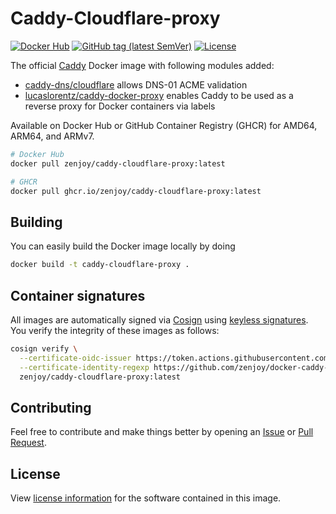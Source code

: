 # Caddy-Cloudflare-proxy

[![Docker Hub](https://img.shields.io/badge/Docker%20Hub-zenjoy%2Fcaddy--cloudflare--s3-lightgrey?style=flat)](https://hub.docker.com/r/zenjoy/caddy-cloudflare-proxy)
[![GitHub tag (latest SemVer)](https://img.shields.io/github/v/tag/zenjoy/docker-caddy-cloudflare-proxy?label=version)](https://github.com/zenjoy/docker-caddy-cloudflare-proxy/tags)
[![License](https://img.shields.io/github/license/zenjoy/docker-caddy-cloudflare-proxy)](https://github.com/zenjoy/docker-caddy-cloudflare-proxy/blob/main/LICENSE)

The official [Caddy](https://hub.docker.com/_/caddy) Docker image with following modules added:

- [caddy-dns/cloudflare](https://github.com/caddy-dns/cloudflare) allows DNS-01 ACME validation
- [lucaslorentz/caddy-docker-proxy](https://github.com/lucaslorentz/caddy-docker-proxy) enables
  Caddy to be used as a reverse proxy for Docker containers via labels

Available on Docker Hub or GitHub Container Registry (GHCR) for AMD64, ARM64, and ARMv7.

```sh
# Docker Hub
docker pull zenjoy/caddy-cloudflare-proxy:latest

# GHCR
docker pull ghcr.io/zenjoy/caddy-cloudflare-proxy:latest
```

## Building

You can easily build the Docker image locally by doing

```sh
docker build -t caddy-cloudflare-proxy .
```

## Container signatures

All images are automatically signed via [Cosign](https://docs.sigstore.dev/cosign/overview/) using
[keyless signatures](https://docs.sigstore.dev/cosign/keyless/). You verify the integrity of these
images as follows:

```sh
cosign verify \
  --certificate-oidc-issuer https://token.actions.githubusercontent.com \
  --certificate-identity-regexp https://github.com/zenjoy/docker-caddy-cloudflare-proxy/.github/workflows/ \
  zenjoy/caddy-cloudflare-proxy:latest
```

## Contributing

Feel free to contribute and make things better by opening an
[Issue](https://github.com/zenjoy/docker-caddy-cloudflare-proxy/issues) or
[Pull Request](https://github.com/zenjoy/docker-caddy-cloudflare-proxy/pulls).

## License

View
[license information](https://github.com/zenjoy/docker-caddy-cloudflare-proxy/blob/main/LICENSE) for
the software contained in this image.
